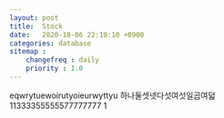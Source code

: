 ```yaml
---
layout: post
title:  Stock
date:   2020-10-06 22:10:10 +0900
categories: database
sitemap :
    changefreq : daily
    priority : 1.0
---
```

























eqwrytuewoirutyoieurwyttyu
하나둘셋넷다섯여섯일곱여덟
11333355555577777777
1